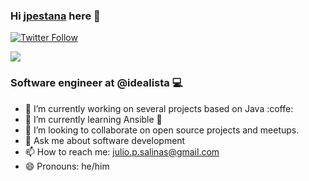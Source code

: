 ### Hi [jpestana][website] here 👋


[![Twitter Follow](https://img.shields.io/twitter/follow/jpestanasalinas?color=1DA1F2&label=JPESTANASALINAS&logo=TWITTER&style=for-the-badge)](https://twitter.com/jpestanasalinas)

[<img src="https://s8.gifyu.com/images/ezgif.com-resize-1.gif">][website]

### Software engineer at @idealista 💻

- 🔭 I’m currently working on several projects based on Java :coffe:
- 🌱 I’m currently learning Ansible :rocket:
- 👯 I’m looking to collaborate on open source projects and meetups. 
- 💬 Ask me about software development
- 📫 How to reach me: julio.p.salinas@gmail.com
- 😄 Pronouns: he/him



[website]: https://twitter.com/jpestanasalinas
